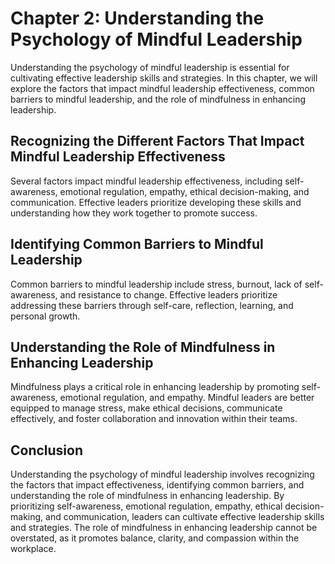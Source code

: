 Chapter 2: Understanding the Psychology of Mindful Leadership
=============================================================

Understanding the psychology of mindful leadership is essential for cultivating effective leadership skills and strategies. In this chapter, we will explore the factors that impact mindful leadership effectiveness, common barriers to mindful leadership, and the role of mindfulness in enhancing leadership.

Recognizing the Different Factors That Impact Mindful Leadership Effectiveness
------------------------------------------------------------------------------

Several factors impact mindful leadership effectiveness, including self-awareness, emotional regulation, empathy, ethical decision-making, and communication. Effective leaders prioritize developing these skills and understanding how they work together to promote success.

Identifying Common Barriers to Mindful Leadership
-------------------------------------------------

Common barriers to mindful leadership include stress, burnout, lack of self-awareness, and resistance to change. Effective leaders prioritize addressing these barriers through self-care, reflection, learning, and personal growth.

Understanding the Role of Mindfulness in Enhancing Leadership
-------------------------------------------------------------

Mindfulness plays a critical role in enhancing leadership by promoting self-awareness, emotional regulation, and empathy. Mindful leaders are better equipped to manage stress, make ethical decisions, communicate effectively, and foster collaboration and innovation within their teams.

Conclusion
----------

Understanding the psychology of mindful leadership involves recognizing the factors that impact effectiveness, identifying common barriers, and understanding the role of mindfulness in enhancing leadership. By prioritizing self-awareness, emotional regulation, empathy, ethical decision-making, and communication, leaders can cultivate effective leadership skills and strategies. The role of mindfulness in enhancing leadership cannot be overstated, as it promotes balance, clarity, and compassion within the workplace.
